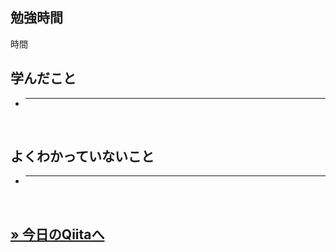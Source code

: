 ## 勉強時間
時間　<!-- 15分はキリが悪いので繰り下げる -->
<!--　ChatAIにコピペ用
に開始し、（からまで休憩）、に終了した場合の休憩を省いた稼働時間を計算して少数表記で書いてください。カッコ内に時間が書かれていない場合はカッコ内を無視してください。また、無駄を省きたいので必要な情報のみ書いてください。
-->



## 学んだこと
- ****
<br>
<!-- 複数ある場合は***で区切る -->



## よくわかっていないこと
- ****
<br>
<!-- 複数ある場合は***で区切る -->



<!-- paizaラーニング用
## 理解できなかったチャプター
****
- レッスン
  - チャプター
-->


<!--
## 本日の教材
🟣Udemy []()

<br>
-->
**[&raquo; 今日のQiitaへ](https://qiita.com/suzukidog)**
---

<!--
> [!NOTE]
> 使用用途例：補足説明や関連情報を提供するとき。

> [!TIP]
> 使用用途例：便利なショートカットやテクニックを共有するとき

> [!IMPORTANT]
> 使用用途例：ユーザーが必ず知っておくべき情報を強調するとき。

> [!WARNING]
> 使用用途例：緊急の対応が必要な事態を通知するとき。

> [!CAUTION]
> 使用用途例：ユーザーが慎重に検討すべき事項を指摘するとき。
-->
